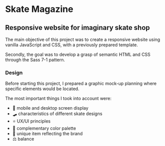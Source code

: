 # Skate Magazine

## Responsive website for imaginary skate shop

The main objective of this project was to create a responsive website using vanilla JavaScript and CSS, with a previously prepared template.

Secondly, the goal was to develop a grasp of semantic HTML and CSS through the Sass 7-1 pattern.

### Design

Before starting this project, I prepared a graphic mock-up planning where specific elements would be located.

The most important things I took into account were:
- 📱 mobile and desktop screen display
- 🛹 characteristics of different skate designs
- ⭐ UX/UI principles
- 🎨 complementary color palette
- 💎 unique item reflecting the brand
- ⚖ balance
